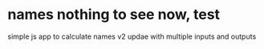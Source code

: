 # names nothing to see now, test
simple js app to calculate names
v2 updae with multiple inputs and outputs
